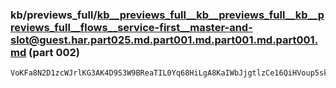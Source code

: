 ### kb/previews_full/kb__previews_full__kb__previews_full__kb__previews_full__flows__service-first__master-and-slot@guest.har.part025.md.part001.md.part001.md.part001.md (part 002)

```md
VoKFa8N2D1zcWJrlKG3AK4D9S3W9BReaTIL0Yq68HiLgA8KaIWbJjgtlzCe16QiHVoup5skLY0CNHHZ5VbKiViaE/zpXnnh6R8KCCgbNl9aPzllCxv9eC0HRJTY8Vwe1xDv1kCNz0Ic3E2OjxmZStBE7zoE8hk
```

```
